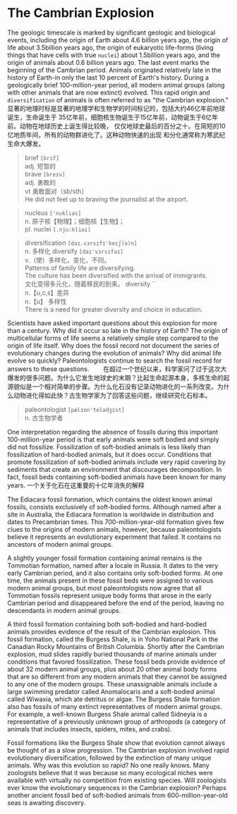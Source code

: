 # The Cambrian Explosion
The geologic timescale is marked by significant geologic and 
biological events, including the origin of Earth about 4.6 
billion years ago, the origin of life about 3.5billion years ago, 
the origin of eukaryotic life-forms (living things that have 
cells with true `nuclei`) about 1.5billion years ago, and the 
origin of animals about 0.6 billion years ago. The last event 
marks the beginning of the Cambrian period. Animals originated 
relatively late in the history of Earth-in only the last 10 
percent of Earth's history. During a geologically brief 
100-million-year period, all modern animal groups (along with other 
animals that are now extinct) evolved. This rapid origin and 
`diversification` of animals is often referred to as "the Cambrian 
explosion."  
显著的地理时标是显著的地理学和生物学的时间标记的，包括大约46亿年前地球诞生，生命诞生于
35亿年前，细胞核生物诞生于15亿年前，动物诞生于6亿年前。动物在地球历史上诞生得比较晚，
仅仅地球史最后的百分之十。在简短的10亿地质年间，所有的动物群进化了。这种动物快速的出现
和分化通常称为寒武纪生命大爆发。
> brief `[brif]`  
> adj. 短暂的  
> brave `[breɪv]`  
> adj. 勇敢的  
> vt 勇敢面对（sb/sth）  
> He did not feel up to braving the journalist at the airport.  

> nucleus `['nukliəs]`  
> n. 原子核【物理】；细胞核【生物】；  
> pl. nuclei `[.nju:kliai]`  

> diversification `[daɪ.vɜrsɪfɪ'keɪʃ(ə)n]`  
> n. 多样化
> diversify `[daɪ'vɜrsɪfaɪ]`  
> v.（使）多样化，变化，不同。  
> Patterns of family life are diversifying.  
> The culture has been diversified with the arrival of immigrants.  
> 文化变得多元化，随着移民的到来。
> diversity ``  
> n.【u,c,s】差异  
> n.【u】 多样性  
> There is a need for greater diversity and choice in education.

Scientists have asked important questions about this explosion for more than a century. Why did it occur so late in the history of Earth? The origin of multicellular forms of life seems a relatively simple step compared to the origin of life itself. Why does the fossil record not document the series of evolutionary changes during the evolution of animals? Why did animal life evolve so quickly? Paleontologists continue to search the fossil record for answers to these questions.
&emsp;&emsp;在超过一个世纪以来，科学家问了过于这次大爆发的很多问题。为什么它发生地球史的末期？比起生命起源本身，多核生命的起源貌似是一个相对简单的步骤。为什么化石没有记录动物进化的一系列改变。为什么动物进化得如此快？古生物学家为了回答这些问题，继续研究化石标本。
> paleontologist `[pælɪɒn'tɒlədʒɪst]`  
> n. 古生物学者  


One interpretation regarding the absence of fossils during this important 100-million-year period is that early animals were soft bodied and simply did not fossilize. Fossilization of soft-bodied animals is less likely than fossilization of hard-bodied animals, but it does occur. Conditions that promote fossilization of soft-bodied animals include very rapid covering by sediments that create an environment that discourages decomposition. In fact, fossil beds containing soft-bodied animals have been known for many years.
一个关于化石在这重要的十亿年消失的解释


The Ediacara fossil formation, which contains the oldest known animal fossils, consists exclusively of soft-bodied forms. Although named after a site in Australia, the Ediacara formation is worldwide in distribution and dates to Precambrian times. This 700-million-year-old formation gives few clues to the origins of modern animals, however, because paleontologists believe it represents an evolutionary experiment that failed. It contains no ancestors of modern animal groups.



A slightly younger fossil formation containing animal remains is the Tommotian formation, named after a locale in Russia. It dates to the very early Cambrian period, and it also contains only soft-bodied forms. At one time, the animals present in these fossil beds were assigned to various modern animal groups, but most paleontologists now agree that all Tommotian fossils represent unique body forms that arose in the early Cambrian period and disappeared before the end of the period, leaving no descendants in modern animal groups.



A third fossil formation containing both soft-bodied and hard-bodied animals provides evidence of the result of the Cambrian explosion. This fossil formation, called the Burgess Shale, is in Yoho National Park in the Canadian Rocky Mountains of British Columbia. Shortly after the Cambrian explosion, mud slides rapidly buried thousands of marine animals under conditions that favored fossilization. These fossil beds provide evidence of about 32 modern animal groups, plus about 20 other animal body forms that are so different from any modern animals that they cannot be assigned to any one of the modern groups. These unassignable animals include a large swimming predator called Anomalocaris and a soft-bodied animal called Wiwaxia, which ate detritus or algae. The Burgess Shale formation also has fossils of many extinct representatives of modern animal groups. For example, a well-known Burgess Shale animal called Sidneyia is a representative of a previously unknown group of arthropods (a category of animals that includes insects, spiders, mites, and crabs).



Fossil formations like the Burgess Shale show that evolution cannot always be thought of as a slow progression. The Cambrian explosion involved rapid evolutionary diversification, followed by the extinction of many unique animals. Why was this evolution so rapid? No one really knows. Many zoologists believe that it was because so many ecological niches were available with virtually no competition from existing species. Will zoologists ever know the evolutionary sequences in the Cambrian explosion? Perhaps another ancient fossil bed of soft-bodied animals from 600-million-year-old seas is awaiting discovery.